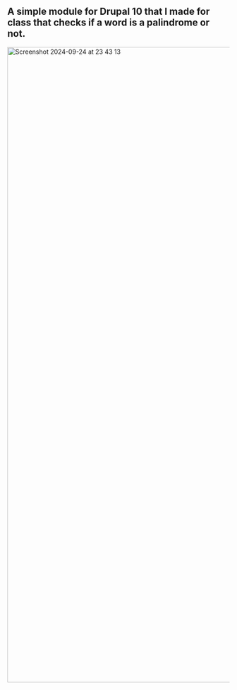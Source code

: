 ## A simple module for Drupal 10 that I made for class that checks if a word is a palindrome or not.
<img width="1438" alt="Screenshot 2024-09-24 at 23 43 13" src="https://github.com/user-attachments/assets/ca20d781-4484-42c7-92cc-2a72fd2b7002">
